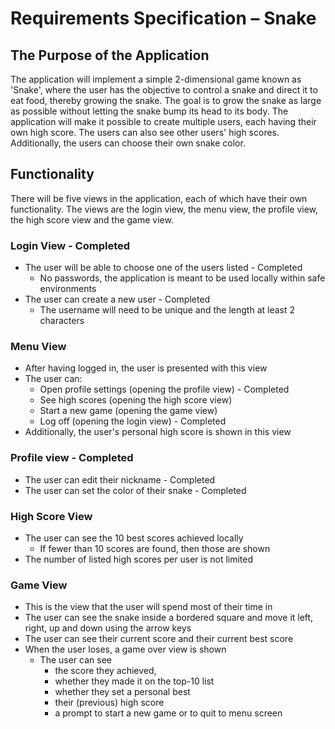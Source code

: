 # Requirements Specification – Snake

## The Purpose of the Application

The application will implement a simple 2-dimensional game known as 'Snake', where the user has the objective to control a snake and direct it to eat food, thereby growing the snake. The goal is to grow the snake as large as possible without letting the snake bump its head to its body. The application will make it possible to create multiple users, each having their own high score. The users can also see other users' high scores. Additionally, the users can choose their own snake color.

## Functionality

There will be five views in the application, each of which have their own functionality. The views are the login view, the menu view, the profile view, the high score view and the game view.

### Login View - Completed

* The user will be able to choose one of the users listed - Completed
    * No passwords, the application is meant to be used locally within safe environments
* The user can create a new user - Completed
    * The username will need to be unique and the length at least 2 characters

### Menu View

* After having logged in, the user is presented with this view
* The user can:
    * Open profile settings (opening the profile view) - Completed
    * See high scores (opening the high score view)
    * Start a new game (opening the game view)
    * Log off (opening the login view) - Completed
* Additionally, the user's personal high score is shown in this view

### Profile view - Completed

* The user can edit their nickname - Completed
* The user can set the color of their snake - Completed

### High Score View

* The user can see the 10 best scores achieved locally
    * If fewer than 10 scores are found, then those are shown
* The number of listed high scores per user is not limited

### Game View

* This is the view that the user will spend most of their time in
* The user can see the snake inside a bordered square and move it left, right, up and down using the arrow keys
* The user can see their current score and their current best score
* When the user loses, a game over view is shown
    * The user can see
        * the score they achieved,
        * whether they made it on the top-10 list
        * whether they set a personal best
        * their (previous) high score
        * a prompt to start a new game or to quit to menu screen
